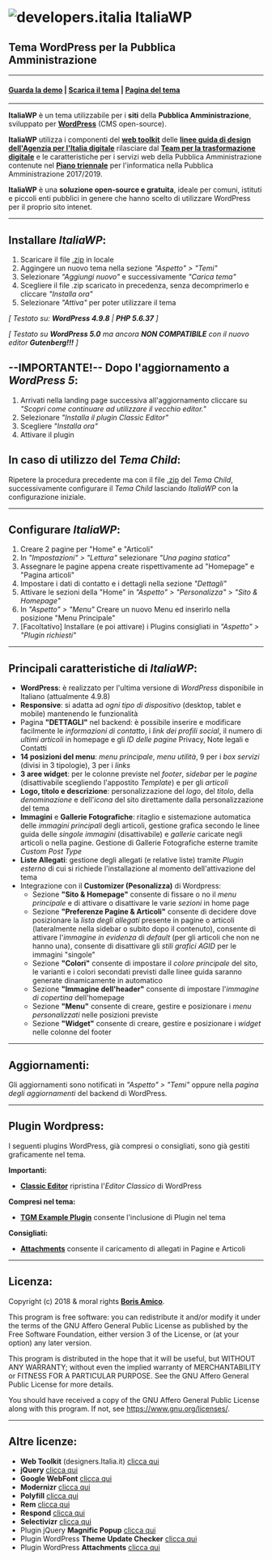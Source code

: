 # ![developers.italia](https://docs.developers.italia.it/assets/icons/favicon-32x32.png "developers.italia")  ItaliaWP
## Tema WordPress per la Pubblica Amministrazione

---

#### [**Guarda la demo**](http://italiawp.borisamico.it/demo) | [**Scarica il tema**](https://raw.githubusercontent.com/italia/design-wordpress-theme-wt/master/italiawp.zip) | [**Pagina del tema**](http://italiawp.borisamico.it)

---

**ItaliaWP** è un tema utilizzabile per i **siti** della **Pubblica Amministrazione**, sviluppato per [**WordPress**](https://it.wordpress.org/) (CMS open-source).

**ItaliaWP** utilizza i componenti del [**web toolkit**](https://Italia.github.io/design-web-toolkit/) delle [**linee guida di design dell'Agenzia per l'Italia digitale**](https://design-Italia.readthedocs.io/it/stable/index.html) rilasciare dal [**Team per la trasformazione digitale**](https://teamdigitale.governo.it/) e le caratteristiche per i servizi web della Pubblica Amministrazione contenute nel [**Piano triennale**](https://pianotriennale-ict.Italia.it/) per l'informatica nella Pubblica Amministrazione 2017/2019.

**ItaliaWP** è una **soluzione open-source e gratuita**, ideale per comuni, istituti e piccoli enti pubblici in genere che hanno scelto di utilizzare WordPress per il proprio sito intenet.

---

## Installare _ItaliaWP_:

1. Scaricare il file [.zip](https://raw.githubusercontent.com/italia/design-wordpress-theme-wt/master/italiawp.zip) in locale
2. Aggingere un nuovo tema nella sezione _"Aspetto" > "Temi"_
3. Selezionare _"Aggiungi nuovo"_ e successivamente _"Carica tema"_
4. Scegliere il file .zip scaricato in precedenza, senza decomprimerlo e cliccare _"Installa ora"_
5. Selezionare _"Attiva"_ per poter utilizzare il tema

_[ Testato su: **WordPress 4.9.8** | **PHP 5.6.37** ]_

_[ Testato su **WordPress 5.0** ma ancora **NON COMPATIBILE** con il nuovo editor **Gutenberg!!!** ]_

## --IMPORTANTE!-- Dopo l'aggiornamento a _WordPress 5_:

1. Arrivati nella landing page successiva all'aggiornamento cliccare su _"Scopri come continuare ad utilizzare il vecchio editor."_
2. Selezionare _"Installa il plugin Classic Editor"_
3. Scegliere _"Installa ora"_
4. Attivare il plugin

## In caso di utilizzo del _Tema Child_:

Ripetere la procedura precedente ma con il file [.zip](https://raw.githubusercontent.com/italia/design-wordpress-theme-wt/master/italiawp-child.zip)
del _Tema Child_, successivamente configurare il _Tema Child_ lasciando _ItaliaWP_ con la configurazione iniziale.

---

## Configurare _ItaliaWP_:

1. Creare 2 pagine per "Home" e "Articoli"
2. In _"Impostazioni" > "Lettura"_ selezionare _"Una pagina statica"_
3. Assegnare le pagine appena create rispettivamente ad "Homepage" e "Pagina articoli"
4. Impostare i dati di contatto e i dettagli nella sezione _"Dettagli"_
5. Attivare le sezioni della "Home" in _"Aspetto" > "Personalizza"_ > _"Sito & Homepage"_
6. In _"Aspetto" > "Menu"_ Creare un nuovo Menu ed inserirlo nella posizione "Menu Principale"
7. [Facoltativo] Installare (e poi attivare) i Plugins consigliati in _"Aspetto" > "Plugin richiesti"_

---

## Principali caratteristiche di _ItaliaWP_:

* **WordPress**: è realizzato per l'ultima versione di _WordPress_ disponibile in Italiano (attualmente 4.9.8)
* **Responsive**: si adatta ad _ogni tipo di dispositivo_ (desktop, tablet e mobile) mantenendo le funzionalità
* Pagina **"DETTAGLI"** nel backend: è possibile inserire e modificare facilmente le _informazioni di contatto_, i _link dei profili social_, il numero di _ultimi articoli_ in homepage e gli _ID delle pagine_ Privacy, Note legali e Contatti
* **14 posizioni del menu**: _menu principale_, _menu utilità_, 9 per i _box servizi_ (divisi in 3 tipologie), 3 per i _links_
* **3 aree widget**: per le colonne previste nel _footer_, _sidebar_ per le _pagine_ (disattivabile scegliendo l'appostito _Template_) e per gli _articoli_
* **Logo, titolo e descrizione**: personalizzazione del _logo_, del _titolo_, della _denominazione_ e dell'_icona_ del sito direttamente dalla personalizzazione del tema
* **Immagini** e **Gallerie Fotografiche**: ritaglio e sistemazione automatica delle _immagini principali_ degli articoli, gestione grafica secondo le linee guida delle _singole immagini_ (disattivabile) e _gallerie_ caricate negli articoli o nella pagine. Gestione di Gallerie Fotografiche esterne tramite _Custom Post Type_
* **Liste Allegati**: gestione degli allegati (e relative liste) tramite _Plugin esterno_ di cui si richiede l'installazione al momento dell'attivazione del tema
* Integrazione con il **Customizer (Pesonalizza)** di Wordpress:
    * Sezione **"Sito & Homepage"** consente di fissare o no il _menu principale_ e di attivare o disattivare le varie _sezioni_ in home page
    * Sezione **"Preferenze Pagine & Articoli"** consente di decidere dove posizionare la _lista degli allegati_ presente in pagine o articoli (lateralmente nella sidebar o subito dopo il contenuto), consente di attivare l'_immagine in evidenza_ di _default_ (per gli articoli che non ne hanno una), consente di disattivare gli _stili grafici AGID_ per le immagini "singole"
    * Sezione **"Colori"** consente di impostare il _colore principale_ del sito, le varianti e i colori secondati previsti dalle linee guida saranno generate dinamicamente in automatico
    * Sezione **"Immagine dell'header"** consente di impostare l'_immagine di copertina_ dell'homepage
    * Sezione **"Menu"** consente di creare, gestire e posizionare i _menu personalizzati_ nelle posizioni previste
    * Sezione **"Widget"** consente di creare, gestire e posizionare i _widget_ nelle colonne del footer

---

## Aggiornamenti:

Gli aggiornamenti sono notificati in _"Aspetto" > "Temi"_ oppure nella _pagina degli aggiornamenti_ del backend di WordPress.

---

## Plugin Wordpress:

I seguenti plugins WordPress, già compresi o consigliati, sono già gestiti graficamente nel tema.

**Importanti:**

* [**Classic Editor**](https://it.wordpress.org/plugins/classic-editor/) ripristina l'*Editor Classico* di WordPress

**Compresi nel tema:**

* [**TGM Example Plugin**](http://tgmpluginactivation.com) consente l'inclusione di Plugin nel tema

**Consigliati:**

* [**Attachments**](https://it.wordpress.org/plugins/attachments/) consente il caricamento di allegati in Pagine e Articoli

---

## Licenza:

Copyright (c) 2018 & moral rights [**Boris Amico**](http://borisamico.it).

This program is free software: you can redistribute it and/or modify
it under the terms of the GNU Affero General Public License as
published by the Free Software Foundation, either version 3 of the
License, or (at your option) any later version.

This program is distributed in the hope that it will be useful,
but WITHOUT ANY WARRANTY; without even the implied warranty of
MERCHANTABILITY or FITNESS FOR A PARTICULAR PURPOSE.  See the
GNU Affero General Public License for more details.

You should have received a copy of the GNU Affero General Public License
along with this program.  If not, see <https://www.gnu.org/licenses/>.

---

## Altre licenze:

* **Web Toolkit** (designers.Italia.it) [clicca qui](https://designers.Italia.it/note-legali/)
* **jQuery** [clicca qui](https://jquery.org/license/)
* **Google WebFont** [clicca qui](http://www.apache.org/licenses/LICENSE-2.0)
* **Modernizr** [clicca qui](https://modernizr.com/license/)
* **Polyfill** [clicca qui](https://bitbucket.org/lindenlab/llsd/)
* **Rem** [clicca qui](https://github.com/chuckcarpenter/REM-unit-polyfill/blob/master/LICENSE.md)
* **Respond** [clicca qui](http://j.mp/respondjs)
* **Selectivizr** [clicca qui](http://selectivizr.com/)
* Plugin jQuery **Magnific Popup** [clicca qui](https://github.com/dimsemenov/Magnific-Popup)
* Plugin WordPress **Theme Update Checker** [clicca qui](http://tgmpluginactivation.com)
* Plugin WordPress **Attachments** [clicca qui](https://github.com/jchristopher/attachments)
